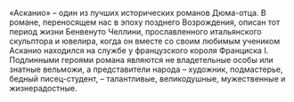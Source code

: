 <!--2015-12-07 20:34:46-->
«Асканио» – один из лучших исторических романов Дюма-отца. В романе, переносящем нас в эпоху позднего Возрождения, описан тот период жизни Бенвенуто Челлини, прославленного итальянского скульптора и ювелира, когда он вместе со своим любимым учеником Асканио находился на службе у французского короля Франциска I. Подлинными героями романа являются не владетельные особы или знатные вельможи, а представители народа – художник, подмастерье, бедный писец-студент, – талантливые, великодушные, мужественные и жизнерадостные.